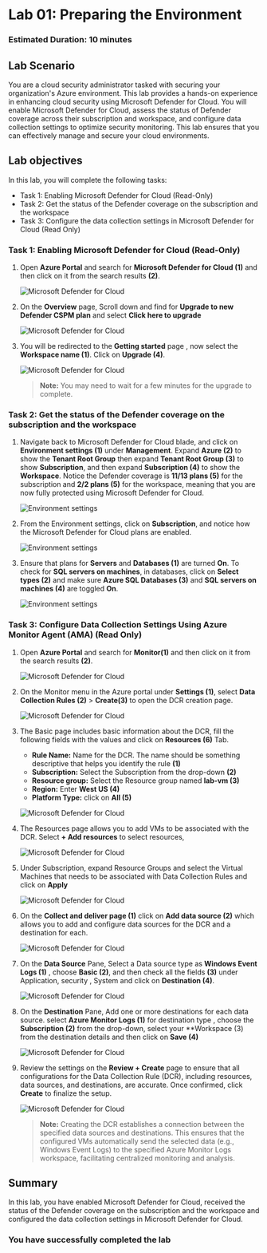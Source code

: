 # Lab 01: Preparing the Environment

### Estimated Duration: 10 minutes

## Lab Scenario

You are a cloud security administrator tasked with securing your organization's Azure environment. This lab provides a hands-on experience in enhancing cloud security using Microsoft Defender for Cloud. You will enable Microsoft Defender for Cloud, assess the status of Defender coverage across their subscription and workspace, and configure data collection settings to optimize security monitoring. This lab ensures that you can effectively manage and secure your cloud environments.

## Lab objectives
In this lab, you will complete the following tasks:

- Task 1: Enabling Microsoft Defender for Cloud (Read-Only)
- Task 2: Get the status of the Defender coverage on the subscription and the workspace
- Task 3: Configure the data collection settings in Microsoft Defender for Cloud (Read Only)

### Task 1: Enabling Microsoft Defender for Cloud (Read-Only)

1. Open **Azure Portal** and search for **Microsoft Defender for Cloud (1)** and then click on it from the search results **(2)**.

   ![Microsoft Defender for Cloud](../images/M0-T1-S1.2.png)   

2. On the **Overview** page, Scroll down and find for **Upgrade to new Defender CSPM plan** and select **Click here to upgrade**

   ![Microsoft Defender for Cloud](../images/task1.1.png)

1. You will be redirected to the **Getting started** page , now select the **Workspace name (1)**. Click on **Upgrade (4)**.

   ![Microsoft Defender for Cloud](../images/task1.2.png)

   >**Note:** You may need to wait for a few minutes for the upgrade to complete.

### Task 2: Get the status of the Defender coverage on the subscription and the workspace

1. Navigate back to Microsoft Defender for Cloud blade, and click on **Environment settings (1)** under **Management**. Expand **Azure (2)** to show the **Tenant Root Group** then expand **Tenant Root Group (3)** to show **Subscription**, and then expand **Subscription (4)** to show the **Workspace**. Notice the Defender coverage is **11/13 plans (5)** for the subscription and **2/2 plans (5)** for the workspace, meaning that you are now fully protected using Microsoft Defender for Cloud.

   ![Environment settings](../images/dfc2.png)

2. From the Environment settings, click on **Subscription**, and notice how the Microsoft Defender for Cloud plans are enabled.

   ![Environment settings](../images/dfc3.png)

3. Ensure that plans for **Servers** and **Databases (1)** are turned **On**. To check for **SQL servers on machines**, in databases, click on **Select types (2)** and make sure **Azure SQL Databases (3)** and **SQL servers on machines (4)** are toggled **On**.

   ![Environment settings](../images/defender1.1.png)

### Task 3: Configure Data Collection Settings Using Azure Monitor Agent (AMA) (Read Only)

1. Open **Azure Portal** and search for **Monitor(1)** and then click on it from the search results **(2)**.

   ![Microsoft Defender for Cloud](../images/task1-rd2.png)

1. On the Monitor menu in the Azure portal under **Settings (1)**, select **Data Collection Rules (2)**  > **Create(3)** to open the DCR creation page.

   ![Microsoft Defender for Cloud](../images/task1.3.png)

1. The Basic page includes basic information about the DCR, fill the following fields with the values and click on **Resources (6)** Tab.

   - **Rule Name:** Name for the DCR. The name should be something descriptive that helps you identify the rule **(1)**
   - **Subscription:** Select the Subscription from the drop-down **(2)**
   - **Resource group:** Select the Resource group named **lab-vm (3)** 
   - **Region:** Enter **West US (4)**
   - **Platform Type:** click on **All (5)**
  
   ![Microsoft Defender for Cloud](../images/task1-rd1.png)

1. The Resources page allows you to add VMs to be associated with the DCR. Select **+ Add resources** to select resources,

   ![Microsoft Defender for Cloud](../images/task1.4.png)

1. Under Subscription, expand Resource Groups and select the Virtual Machines that needs to be associated with Data Collection Rules and click on **Apply** 

   ![Microsoft Defender for Cloud](../images/task1.6.png)

1. On the **Collect and deliver page (1)** click on **Add data source (2)** which allows you to add and configure data sources for the DCR and a destination for each.

   ![Microsoft Defender for Cloud](../images/task1.7.png)

1. On the **Data Source** Pane, Select a Data source type as **Windows Event Logs (1)** , choose **Basic (2)**, and then check all the fields **(3)** under Application, security , System and click on **Destination (4)**.

   ![Microsoft Defender for Cloud](../images/task1.8.png)

1. On the **Destination** Pane, Add one or more destinations for each data source. select **Azure Monitor Logs (1)** for destination type , choose the **Subscription (2)** from the drop-down, select your **Workspace (3) from the destination details and then click on **Save (4)**

   ![Microsoft Defender for Cloud](../images/task1.9.png)

1. Review the settings on the **Review + Create** page to ensure that all configurations for the Data Collection Rule (DCR), including resources, data sources, and destinations, are accurate. Once confirmed, click **Create** to finalize the setup.

   ![Microsoft Defender for Cloud](../images/task1.10.png)

   >**Note:** Creating the DCR establishes a connection between the specified data sources and destinations. This ensures that the configured VMs automatically send the selected data (e.g., Windows Event Logs) to the specified Azure Monitor Logs workspace, facilitating centralized monitoring and analysis.

 ## Summary

In this lab, you have enabled Microsoft Defender for Cloud, received the status of the Defender coverage on the subscription and the workspace and configured the data collection settings in Microsoft Defender for Cloud.
 
 ### You have successfully completed the lab
